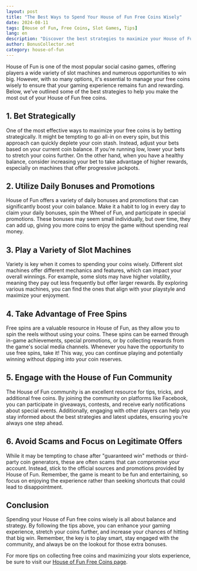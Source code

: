 ```yaml
---
layout: post
title: "The Best Ways to Spend Your House of Fun Free Coins Wisely"
date: 2024-08-11
tags: [House of Fun, Free Coins, Slot Games, Tips]
lang: en
description: "Discover the best strategies to maximize your House of Fun free coins, ensuring you have fun while making the most out of every spin."
author: BonusCollector.net
category: house-of-fun
---
```


House of Fun is one of the most popular social casino games, offering players a wide variety of slot machines and numerous opportunities to win big. However, with so many options, it's essential to manage your free coins wisely to ensure that your gaming experience remains fun and rewarding. Below, we’ve outlined some of the best strategies to help you make the most out of your House of Fun free coins.

## 1. **Bet Strategically**

One of the most effective ways to maximize your free coins is by betting strategically. It might be tempting to go all-in on every spin, but this approach can quickly deplete your coin stash. Instead, adjust your bets based on your current coin balance. If you're running low, lower your bets to stretch your coins further. On the other hand, when you have a healthy balance, consider increasing your bet to take advantage of higher rewards, especially on machines that offer progressive jackpots.

## 2. **Utilize Daily Bonuses and Promotions**

House of Fun offers a variety of daily bonuses and promotions that can significantly boost your coin balance. Make it a habit to log in every day to claim your daily bonuses, spin the Wheel of Fun, and participate in special promotions. These bonuses may seem small individually, but over time, they can add up, giving you more coins to enjoy the game without spending real money.

## 3. **Play a Variety of Slot Machines**

Variety is key when it comes to spending your coins wisely. Different slot machines offer different mechanics and features, which can impact your overall winnings. For example, some slots may have higher volatility, meaning they pay out less frequently but offer larger rewards. By exploring various machines, you can find the ones that align with your playstyle and maximize your enjoyment.

## 4. **Take Advantage of Free Spins**

Free spins are a valuable resource in House of Fun, as they allow you to spin the reels without using your coins. These spins can be earned through in-game achievements, special promotions, or by collecting rewards from the game's social media channels. Whenever you have the opportunity to use free spins, take it! This way, you can continue playing and potentially winning without dipping into your coin reserves.

## 5. **Engage with the House of Fun Community**

The House of Fun community is an excellent resource for tips, tricks, and additional free coins. By joining the community on platforms like Facebook, you can participate in giveaways, contests, and receive early notifications about special events. Additionally, engaging with other players can help you stay informed about the best strategies and latest updates, ensuring you’re always one step ahead.

## 6. **Avoid Scams and Focus on Legitimate Offers**

While it may be tempting to chase after "guaranteed win" methods or third-party coin generators, these are often scams that can compromise your account. Instead, stick to the official sources and promotions provided by House of Fun. Remember, the game is meant to be fun and entertaining, so focus on enjoying the experience rather than seeking shortcuts that could lead to disappointment.

## Conclusion

Spending your House of Fun free coins wisely is all about balance and strategy. By following the tips above, you can enhance your gaming experience, stretch your coins further, and increase your chances of hitting that big win. Remember, the key is to play smart, stay engaged with the community, and always be on the lookout for those extra bonuses.

For more tips on collecting free coins and maximizing your slots experience, be sure to visit our [House of Fun Free Coins page](https://bonuscollector.net/house-of-fun-free-coins/).